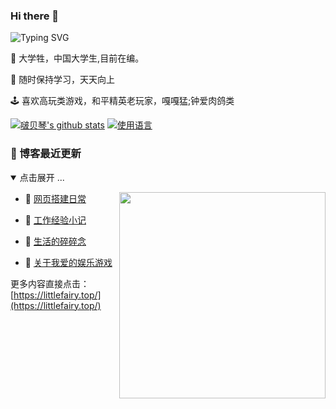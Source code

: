 ### Hi there 👋

![Typing SVG](https://readme-typing-svg.demolab.com/?font=Comic+Sans+MS&center=true&vCenter=true&width=500&height=60&lines=Welcome+to+X1n_bb's+GitHub+homepage)

🧑 大学牲，中国大学生,目前在编。

🔆 随时保持学习，天天向上

🕹️ 喜欢高玩类游戏，和平精英老玩家，嘎嘎猛;钟爱肉鸽类

[![啵贝琴's github stats](https://github-readme-stats.vercel.app/api?username=DxIMT&hide_title=false&hide_border=true&show_icons=true&include_all_commits=true&line_height=20&bg_color=0,EC6C6C,FFD479,FFFC79,73FA79&theme=dark&locale=cn)](https://github-readme-stats.vercel.app/api?username=DxIMT&hide_title=false&hide_border=true&show_icons=true&include_all_commits=true&line_height=20&bg_color=0,EC6C6C,FFD479,FFFC79,73FA79&theme=graywhite&locale=cn)
[![使用语言](https://github-readme-stats.vercel.app/api/top-langs/?username=DxIMT&bg_color=0,EC6C6C,FFD479,FFFC79,73FA79)](https://github.com/anuraghazra/github-readme-stats)

### 📝 博客最近更新

<details open>
<summary>点击展开 ...</summary>
<img align='right' src="https://tva4.sinaimg.cn/large/008k1Yt0ly1h4no500obvg30fk0bo1cn.gif" width="330" />
<!-- BLOG-POST-LIST:START -->

- 💮 [网页搭建日常](https://littlefairy.top/docs/category/%E6%90%AD%E5%BB%BA%E7%BD%91%E9%A1%B5%E7%9A%84%E6%97%A5%E5%B8%B8)

- 🐸 [工作经验小记](https://littlefairy.top/docs/category/%E5%B7%A5%E4%BD%9C%E7%BB%8F%E9%AA%8C%E5%B0%8F%E8%AE%B0)
  
- 🐳 [生活的碎碎念](https://littlefairy.top/Life/category/%E7%A2%8E%E7%A2%8E%E5%BF%B5)

- 🥑 [关于我爱的娱乐游戏](https://littlefairy.top/Life/category/games)

<!-- BLOG-POST-LIST:END -->

更多内容直接点击：[https://littlefairy.top/](https://littlefairy.top/)
